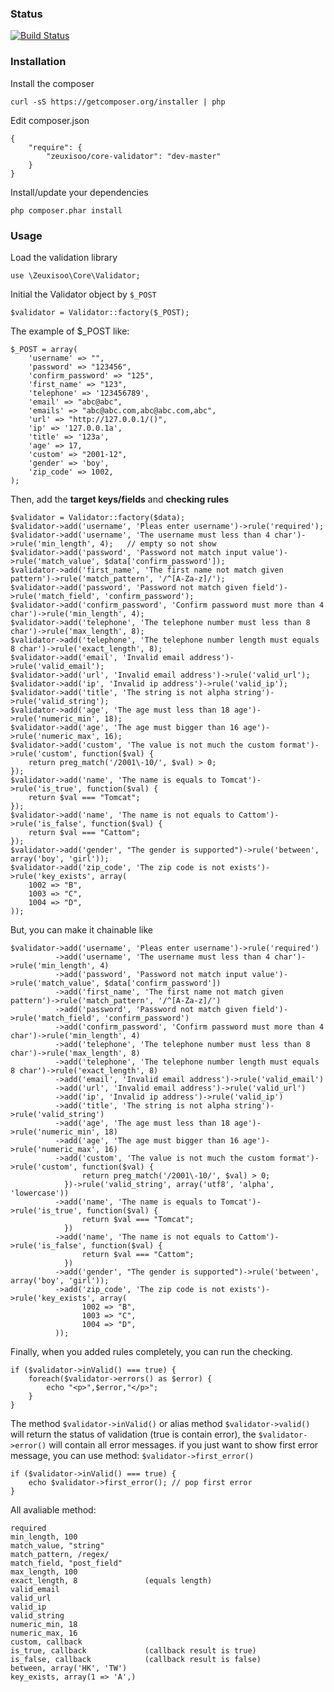 ### Status

[![Build Status](https://travis-ci.org/zeuxisoo/php-core-validator.png?branch=master)](https://travis-ci.org/zeuxisoo/php-core-validator)

### Installation

Install the composer

	curl -sS https://getcomposer.org/installer | php

Edit composer.json

	{
		"require": {
			"zeuxisoo/core-validator": "dev-master"
		}
	}

Install/update your dependencies

	php composer.phar install

### Usage

Load the validation library

	use \Zeuxisoo\Core\Validator;

Initial the Validator object by `$_POST`

	$validator = Validator::factory($_POST);

The example of $_POST like:

	$_POST = array(
		'username' => "",
		'password' => "123456",
		'confirm_password' => "125",
		'first_name' => "123",
		'telephone' => '123456789',
		'email' => "abc@abc",
		'emails' => "abc@abc.com,abc@abc.com,abc",
		'url' => "http://127.0.0.1/()",
		'ip' => '127.0.0.1a',
		'title' => '123a',
		'age' => 17,
		'custom' => "2001-12",
		'gender' => 'boy',
		'zip_code' => 1002,
	);

Then, add the **target keys/fields** and **checking rules**

	$validator = Validator::factory($data);
	$validator->add('username', 'Pleas enter username')->rule('required');
	$validator->add('username', 'The username must less than 4 char')->rule('min_length', 4);	// empty so not show
	$validator->add('password', 'Password not match input value')->rule('match_value', $data['confirm_password']);
	$validator->add('first_name', 'The first name not match given pattern')->rule('match_pattern', '/^[A-Za-z]/');
	$validator->add('password', 'Password not match given field')->rule('match_field', 'confirm_password');
	$validator->add('confirm_password', 'Confirm password must more than 4 char')->rule('min_length', 4);
	$validator->add('telephone', 'The telephone number must less than 8 char')->rule('max_length', 8);
	$validator->add('telephone', 'The telephone number length must equals 8 char')->rule('exact_length', 8);
	$validator->add('email', 'Invalid email address')->rule('valid_email');
	$validator->add('url', 'Invalid email address')->rule('valid_url');
	$validator->add('ip', 'Invalid ip address')->rule('valid_ip');
	$validator->add('title', 'The string is not alpha string')->rule('valid_string');
	$validator->add('age', 'The age must less than 18 age')->rule('numeric_min', 18);
	$validator->add('age', 'The age must bigger than 16 age')->rule('numeric_max', 16);
	$validator->add('custom', 'The value is not much the custom format')->rule('custom', function($val) {
		return preg_match('/2001\-10/', $val) > 0;
	});
	$validator->add('name', 'The name is equals to Tomcat')->rule('is_true', function($val) {
		return $val === "Tomcat";
	});
	$validator->add('name', 'The name is not equals to Cattom')->rule('is_false', function($val) {
		return $val === "Cattom";
	});
	$validator->add('gender', "The gender is supported")->rule('between', array('boy', 'girl'));
	$validator->add('zip_code', 'The zip code is not exists')->rule('key_exists', array(
		1002 => "B",
		1003 => "C",
		1004 => "D",
	));

But, you can make it chainable like

	$validator->add('username', 'Pleas enter username')->rule('required')
			  ->add('username', 'The username must less than 4 char')->rule('min_length', 4)
			  ->add('password', 'Password not match input value')->rule('match_value', $data['confirm_password'])
			  ->add('first_name', 'The first name not match given pattern')->rule('match_pattern', '/^[A-Za-z]/')
			  ->add('password', 'Password not match given field')->rule('match_field', 'confirm_password')
			  ->add('confirm_password', 'Confirm password must more than 4 char')->rule('min_length', 4)
			  ->add('telephone', 'The telephone number must less than 8 char')->rule('max_length', 8)
			  ->add('telephone', 'The telephone number length must equals 8 char')->rule('exact_length', 8)
			  ->add('email', 'Invalid email address')->rule('valid_email')
			  ->add('url', 'Invalid email address')->rule('valid_url')
			  ->add('ip', 'Invalid ip address')->rule('valid_ip')
			  ->add('title', 'The string is not alpha string')->rule('valid_string')
			  ->add('age', 'The age must less than 18 age')->rule('numeric_min', 18)
			  ->add('age', 'The age must bigger than 16 age')->rule('numeric_max', 16)
			  ->add('custom', 'The value is not much the custom format')->rule('custom', function($val) {
					return preg_match('/2001\-10/', $val) > 0;
				})->rule('valid_string', array('utf8', 'alpha', 'lowercase'))
			  ->add('name', 'The name is equals to Tomcat')->rule('is_true', function($val) {
			  		return $val === "Tomcat";
				})
			  ->add('name', 'The name is not equals to Cattom')->rule('is_false', function($val) {
					return $val === "Cattom";
				})
			  ->add('gender', "The gender is supported")->rule('between', array('boy', 'girl'));
			  ->add('zip_code', 'The zip code is not exists')->rule('key_exists', array(
					1002 => "B",
					1003 => "C",
					1004 => "D",
			  ));


Finally, when you added rules completely, you can run the checking.

	if ($validator->inValid() === true) {
		foreach($validator->errors() as $error) {
			echo "<p>",$error,"</p>";
		}
	}

The method `$validator->inValid()` or alias method `$validator->valid()` will return the status of validation (true is contain error), the `$validator->error()` will contain all error messages. if you just want to show first error message, you can use method: `$validator->first_error()`

	if ($validator->inValid() === true) {
		echo $validator->first_error(); // pop first error
	}

All avaliable method:

	required
	min_length, 100
	match_value, "string"
	match_pattern, /regex/
	match_field, "post_field"
	max_length, 100
	exact_length, 8               (equals length)
	valid_email
	valid_url
	valid_ip
	valid_string
	numeric_min, 18
	numeric_max, 16
	custom, callback
	is_true, callback             (callback result is true)
	is_false, callback            (callback result is false)
	between, array('HK', 'TW')
	key_exists, array(1 => 'A',)
